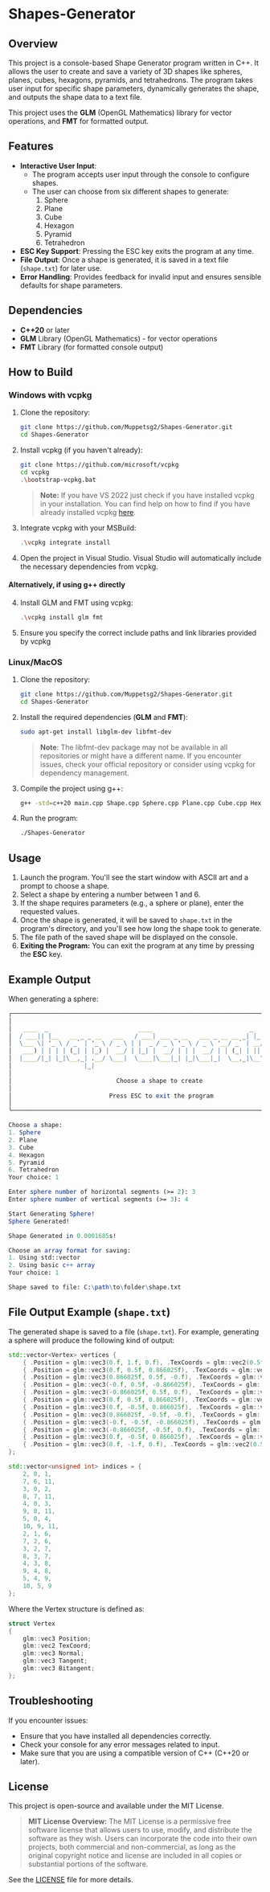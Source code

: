 # Shapes-Generator

## Overview
This project is a console-based Shape Generator program written in C++. It allows the user to create and save a variety of 3D shapes like spheres, planes, cubes, hexagons, pyramids, and tetrahedrons. The program takes user input for specific shape parameters, dynamically generates the shape, and outputs the shape data to a text file.

This project uses the **GLM** (OpenGL Mathematics) library for vector operations, and **FMT** for formatted output.

## Features
- **Interactive User Input**: 
    - The program accepts user input through the console to configure shapes.
    - The user can choose from six different shapes to generate:
        1. Sphere
        2. Plane
        3. Cube
        4. Hexagon
        5. Pyramid
        6. Tetrahedron
- **ESC Key Support**: Pressing the ESC key exits the program at any time.
- **File Output**: Once a shape is generated, it is saved in a text file (`shape.txt`) for later use.
- **Error Handling**: Provides feedback for invalid input and ensures sensible defaults for shape parameters.

## Dependencies
- **C++20** or later
- **GLM** Library (OpenGL Mathematics) - for vector operations
- **FMT** Library (for formatted console output)

## How to Build

### Windows with **vcpkg**

1. Clone the repository:
   ```bash
   git clone https://github.com/Muppetsg2/Shapes-Generator.git
   cd Shapes-Generator
   ```
2. Install vcpkg (if you haven't already):
   ```bash
   git clone https://github.com/microsoft/vcpkg
   cd vcpkg
   .\bootstrap-vcpkg.bat
   ```
   > **Note:** If you have VS 2022 just check if you have installed vcpkg in your installation. You can find help on how to find if you have already installed vcpkg [here](https://devblogs.microsoft.com/cppblog/vcpkg-is-now-included-with-visual-studio/).
3. Integrate vcpkg with your MSBuild:
   ```bash
   .\vcpkg integrate install
   ```
4. Open the project in Visual Studio. Visual Studio will automatically include the necessary dependencies from vcpkg.

#### Alternatively, if using g++ directly
4. Install GLM and FMT using vcpkg:
   ```bash
   .\vcpkg install glm fmt
   ```
5. Ensure you specify the correct include paths and link libraries provided by vcpkg

### Linux/MacOS

1. Clone the repository:
   ```bash
   git clone https://github.com/Muppetsg2/Shapes-Generator.git
   cd Shapes-Generator
   ```
2. Install the required dependencies (**GLM** and **FMT**):
   ```bash
   sudo apt-get install libglm-dev libfmt-dev
   ```
   > **Note**: The libfmt-dev package may not be available in all repositories or might have a different name. If you encounter issues, check your official repository or consider using vcpkg for dependency management.
3. Compile the project using g++:
   ```bash
   g++ -std=c++20 main.cpp Shape.cpp Sphere.cpp Plane.cpp Cube.cpp Hexagon.cpp Pyramid.cpp Tetrahedron.cpp -o Shapes-Generator -lfmt
   ```
4. Run the program:
   ```bash
   ./Shapes-Generator
   ```
   
## Usage
1. Launch the program. You'll see the start window with ASCII art and a prompt to choose a shape.
2. Select a shape by entering a number between 1 and 6.
3. If the shape requires parameters (e.g., a sphere or plane), enter the requested values.
4. Once the shape is generated, it will be saved to `shape.txt` in the program's directory, and you'll see how long the shape took to generate.
5. The file path of the saved shape will be displayed on the console.
6. **Exiting the Program:** You can exit the program at any time by pressing the **ESC** key.

## Example Output

When generating a sphere:

```mathematica
┌──────────────────────────────────────────────────────────────────────────────────┐
│                                                                                  │
│   ____  _                         ____                           _               │
│  / ___|| |__   __ _ _ __   ___   / ___| ___ _ __   ___ _ __ __ _| |_ ___  _ __   │
│  \___ \| '_ \ / _` | '_ \ / _ \ | |  _ / _ \ '_ \ / _ \ '__/ _` | __/ _ \| '__|  │
│   ___) | | | | (_| | |_) |  __/ | |_| |  __/ | | |  __/ | | (_| | || (_) | |     │
│  |____/|_| |_|\__,_| .__/ \___|  \____|\___|_| |_|\___|_|  \__,_|\__\___/|_|     │
│                    |_|                                                           │
│                                                                                  │
│                             Choose a shape to create                             │
│                                                                                  │
│                           Press ESC to exit the program                          │
│                                                                                  │
└──────────────────────────────────────────────────────────────────────────────────┘

Choose a shape:
1. Sphere
2. Plane
3. Cube
4. Hexagon
5. Pyramid
6. Tetrahedron
Your choice: 1

Enter sphere number of horizontal segments (>= 2): 3
Enter sphere number of vertical segments (>= 3): 4

Start Generating Sphere!
Sphere Generated!

Shape Generated in 0.0001685s!

Choose an array format for saving:
1. Using std::vector
2. Using basic c++ array
Your choice: 1

Shape saved to file: C:\path\to\folder\shape.txt
```
## File Output Example (`shape.txt`)

The generated shape is saved to a file (`shape.txt`). For example, generating a sphere will produce the following kind of output:

```cpp
std::vector<Vertex> vertices {
	{ .Position = glm::vec3(0.f, 1.f, 0.f), .TexCoords = glm::vec2(0.5f, 0.f), .Normal = glm::vec3(0.f, 1.f, 0.f), .Tangent = glm::vec3(-1.f, 0.f, 0.f), .Bitangent = glm::vec3(0.f, -0.5f, -0.866025f) },
	{ .Position = glm::vec3(0.f, 0.5f, 0.866025f), .TexCoords = glm::vec2(0.f, 0.333333f), .Normal = glm::vec3(0.f, 0.5f, 0.866025f), .Tangent = glm::vec3(0.707107f, 0.f, -0.707107f), .Bitangent = glm::vec3(0.707107f, -0.612372f, -0.353553f) },
	{ .Position = glm::vec3(0.866025f, 0.5f, -0.f), .TexCoords = glm::vec2(0.25f, 0.333333f), .Normal = glm::vec3(0.866025f, 0.5f, -0.f), .Tangent = glm::vec3(0.196116f, 0.f, -0.980581f), .Bitangent = glm::vec3(0.369274f, -0.852803f, -0.369274f) },
	{ .Position = glm::vec3(-0.f, 0.5f, -0.866025f), .TexCoords = glm::vec2(0.5f, 0.333333f), .Normal = glm::vec3(-0.f, 0.5f, -0.866025f), .Tangent = glm::vec3(-0.980581f, 0.f, -0.196116f), .Bitangent = glm::vec3(-0.f, -0.917663f, -0.39736f) },
	{ .Position = glm::vec3(-0.866025f, 0.5f, 0.f), .TexCoords = glm::vec2(0.75f, 0.333333f), .Normal = glm::vec3(-0.866025f, 0.5f, 0.f), .Tangent = glm::vec3(-0.196116f, 0.f, 0.980581f), .Bitangent = glm::vec3(-0.369274f, -0.852803f, -0.369274f) },
	{ .Position = glm::vec3(0.f, 0.5f, 0.866025f), .TexCoords = glm::vec2(1.f, 0.333333f), .Normal = glm::vec3(0.f, 0.5f, 0.866025f), .Tangent = glm::vec3(0.707107f, 0.f, 0.707107f), .Bitangent = glm::vec3(-0.547723f, -0.790569f, -0.273861f) },
	{ .Position = glm::vec3(0.f, -0.5f, 0.866025f), .TexCoords = glm::vec2(0.f, 0.666667f), .Normal = glm::vec3(0.f, -0.5f, 0.866025f), .Tangent = glm::vec3(0.707107f, 0.f, -0.707107f), .Bitangent = glm::vec3(-0.547723f, -0.790569f, 0.273861f) },
	{ .Position = glm::vec3(0.866025f, -0.5f, -0.f), .TexCoords = glm::vec2(0.25f, 0.666667f), .Normal = glm::vec3(0.866025f, -0.5f, -0.f), .Tangent = glm::vec3(-0.196116f, 0.f, -0.980581f), .Bitangent = glm::vec3(-0.369274f, -0.852803f, 0.369274f) },
	{ .Position = glm::vec3(-0.f, -0.5f, -0.866025f), .TexCoords = glm::vec2(0.5f, 0.666667f), .Normal = glm::vec3(-0.f, -0.5f, -0.866025f), .Tangent = glm::vec3(-0.980581f, 0.f, 0.196116f), .Bitangent = glm::vec3(0.f, -0.917663f, 0.39736f) },
	{ .Position = glm::vec3(-0.866025f, -0.5f, 0.f), .TexCoords = glm::vec2(0.75f, 0.666667f), .Normal = glm::vec3(-0.866025f, -0.5f, 0.f), .Tangent = glm::vec3(0.196116f, 0.f, 0.980581f), .Bitangent = glm::vec3(0.369274f, -0.852803f, 0.369274f) },
	{ .Position = glm::vec3(0.f, -0.5f, 0.866025f), .TexCoords = glm::vec2(1.f, 0.666667f), .Normal = glm::vec3(0.f, -0.5f, 0.866025f), .Tangent = glm::vec3(0.707107f, 0.f, 0.707107f), .Bitangent = glm::vec3(0.707107f, -0.612372f, 0.353553f) },
	{ .Position = glm::vec3(0.f, -1.f, 0.f), .TexCoords = glm::vec2(0.5f, 1.f), .Normal = glm::vec3(0.f, -1.f, 0.f), .Tangent = glm::vec3(-0.447214f, 0.f, -0.894427f), .Bitangent = glm::vec3(0.f, -0.5f, 0.866025f) }
};

std::vector<unsigned int> indices = {
	2, 0, 1,
	7, 6, 11,
	3, 0, 2,
	8, 7, 11,
	4, 0, 3,
	9, 8, 11,
	5, 0, 4,
	10, 9, 11,
	2, 1, 6,
	7, 2, 6,
	3, 2, 7,
	8, 3, 7,
	4, 3, 8,
	9, 4, 8,
	5, 4, 9,
	10, 5, 9
};
```

Where the Vertex structure is defined as:
```cpp
struct Vertex
{
	glm::vec3 Position;
	glm::vec2 TexCoord;
	glm::vec3 Normal;
	glm::vec3 Tangent;
	glm::vec3 Bitangent;
};
```

## Troubleshooting

If you encounter issues:
  - Ensure that you have installed all dependencies correctly.
  - Check your console for any error messages related to input.
  - Make sure that you are using a compatible version of C++ (C++20 or later).

## License

This project is open-source and available under the MIT License.

> **MIT License Overview:** The MIT License is a permissive free software license that allows users to use, modify, and distribute the software as they wish. Users can incorporate the code into their own projects, both commercial and non-commercial, as long as the original copyright notice and license are included in all copies or substantial portions of the software.

See the [LICENSE](./LICENSE) file for more details.
